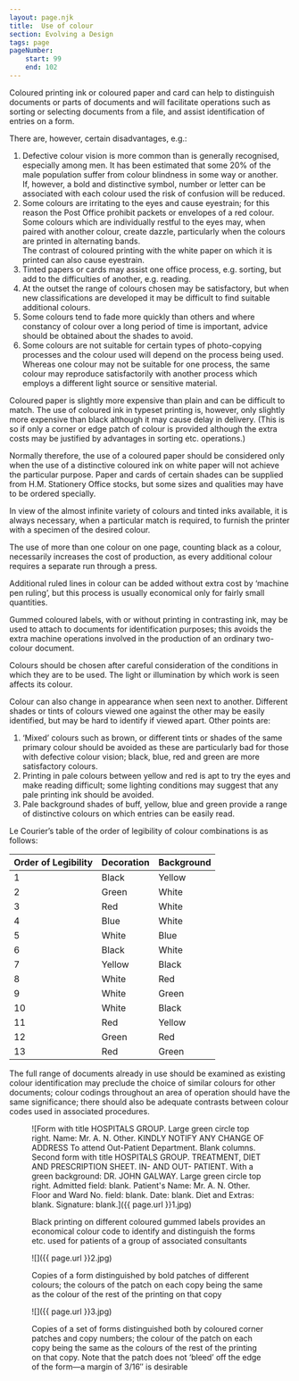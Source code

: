```yaml
---
layout: page.njk
title:  Use of colour
section: Evolving a Design
tags: page
pageNumber:
    start: 99
    end: 102
---
```


Coloured printing ink or coloured paper and card can help to distinguish documents or parts of documents and will facilitate operations such as sorting or selecting documents from a file, and assist identification of entries on a form.

There are, however, certain disadvantages, e.g.:

1. Defective colour vision is more common than is generally recognised, especially
among men. It has been estimated that some 20% of the male population suffer from
colour blindness in some way or another.
<br/>If, however, a bold and distinctive symbol, number or letter can be associated with
each colour used the risk of confusion will be reduced.
2. Some colours are irritating to the eyes and cause eyestrain; for this reason the Post Office prohibit packets or envelopes of a red colour.
<br/>Some colours which are individually restful to the eyes may, when paired with another colour, create dazzle, particularly when the colours are printed in alternating bands.
<br/>The contrast of coloured printing with the white paper on which it is printed can also cause eyestrain.
3. Tinted papers or cards may assist one office process, e.g. sorting, but add to the difficulties of another, e.g. reading.
4. At the outset the range of colours chosen may be satisfactory, but when new classifications are developed it may be difficult to find suitable additional colours.
5. Some colours tend to fade more quickly than others and where constancy of colour over a long period of time is important, advice should be obtained about the shades to avoid.
6. Some colours are not suitable for certain types of photo-copying processes and the colour used will depend on the process being used. Whereas one colour may not be suitable for one process, the same colour may reproduce satisfactorily with another process which employs a different light source or sensitive material.

Coloured paper is slightly more expensive than plain and can be difficult to match.
The use of coloured ink in typeset printing is, however, only slightly more expensive than black although it may cause delay in delivery. (This is so if only a corner or edge patch of colour is provided although the extra costs may be justified by advantages in sorting etc. operations.)

Normally therefore, the use of a coloured paper should be considered only when the use of a distinctive coloured ink on white paper will not achieve the particular purpose. Paper and cards of certain shades can be supplied from H.M. Stationery Office stocks, but some sizes and qualities may have to be ordered specially.

In view of the almost infinite variety of colours and tinted inks available, it is always necessary, when a particular match is required, to furnish the printer with a specimen of the desired colour.

The use of more than one colour on one page, counting black as a colour, necessarily increases the cost of production, as every additional colour requires a separate run through a press.

Additional ruled lines in colour can be added without extra cost by ‘machine pen ruling’, but this process is usually economical only for fairly small quantities.

Gummed coloured labels, with or without printing in contrasting ink, may be used to attach to documents for identification purposes; this avoids the extra machine operations involved in the production of an ordinary two-colour document.

Colours should be chosen after careful consideration of the conditions in which they are to be used. The light or illumination by which work is seen affects its colour.

Colour can also change in appearance when seen next to another. Different shades or tints of colours viewed one against the other may be easily identified, but may be hard to identify if viewed apart. Other points are:

1. ‘Mixed’ colours such as brown, or different tints or shades of the same primary colour should be avoided as these are particularly bad for those with defective colour vision; black, blue, red and green are more satisfactory colours.
2. Printing in pale colours between yellow and red is apt to try the eyes and make reading difficult; some lighting conditions may suggest that any pale printing ink should be avoided.
3. Pale background shades of buff, yellow, blue and green provide a range of distinctive colours on which entries can be easily read.

Le Courier’s table of the order of legibility of colour combinations is as follows:

| Order of Legibility | Decoration | Background |
| - | - | - |
| 1 | Black | Yellow |
| 2 | Green | White |
| 3 | Red | White |
| 4 | Blue | White |
| 5 | White | Blue |
| 6 | Black | White |
| 7 | Yellow | Black |
| 8 | White | Red |
| 9 | White | Green |
| 10 | White | Black |
| 11 | Red | Yellow |
| 12 | Green | Red |
| 13 | Red | Green |

The full range of documents already in use should be examined as existing colour identification may preclude the choice of similar colours for other documents; colour codings throughout an area of operation should have the same significance; there should also be adequate contrasts between colour codes used in associated procedures.

<figure>

![Form with title HOSPITALS GROUP.
Large green circle top right.
Name: Mr. A. N. Other.
KINDLY NOTIFY ANY CHANGE OF ADDRESS
To attend Out-Patient Department.
Blank columns.
Second form with title  HOSPITALS GROUP.
TREATMENT, DIET AND PRESCRIPTION SHEET.
IN- AND OUT- PATIENT.
With a green background: DR. JOHN GALWAY.
Large green circle top right.
Admitted field: blank.
Patient's Name: Mr. A. N. Other.
Floor and Ward No. field: blank.
Date: blank.
Diet and Extras: blank.
Signature: blank.]({{ page.url }}1.jpg)

<figcaption>
Black printing on different coloured gummed labels provides an economical colour code to identify and distinguish the forms etc. used for patients of a group of associated consultants
</figcaption>
</figure>

<figure>

![]({{ page.url }}2.jpg)

<figcaption>
Copies of a form distinguished by bold patches of different colours; the colours of the patch on each copy being the same as the colour of the rest of the printing on that copy
</figcaption>
</figure>

<figure>

![]({{ page.url }}3.jpg)

<figcaption>
Copies of a set of forms distinguished both by coloured corner patches and copy numbers; the colour of the patch on each copy being the same as the colours of the rest of the printing on that copy. Note that the patch does not ‘bleed’ off the edge of the form—a margin of 3/16&Prime; is desirable
</figcaption>
</figure>
